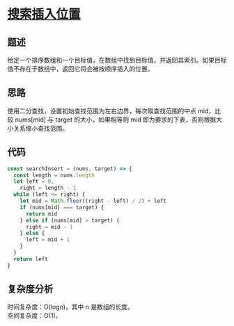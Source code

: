 # [搜索插入位置](https://leetcode.cn/problems/search-insert-position/)

## 题述

给定一个排序数组和一个目标值，在数组中找到目标值，并返回其索引。如果目标值不存在于数组中，返回它将会被按顺序插入的位置。

## 思路

使用二分查找，设置初始查找范围为左右边界，每次取查找范围的中点 mid，比较 nums[mid] 与 target 的大小，如果相等则 mid 即为要求的下表，否则根据大小关系缩小查找范围。

## 代码

```js
const searchInsert = (nums, target) => {
  const length = nums.length
  let left = 0,
    right = length - 1
  while (left <= right) {
    let mid = Math.floor((right - left) / 2) + left
    if (nums[mid] === target) {
      return mid
    } else if (nums[mid] > target) {
      right = mid - 1
    } else {
      left = mid + 1
    }
  }
  return left
}
```

## 复杂度分析

时间复杂度：O(log⁡n)，其中 n 是数组的长度。  
空间复杂度：O(1)。
